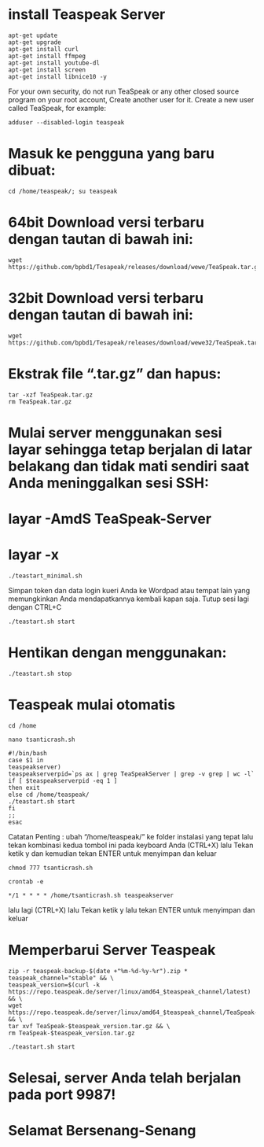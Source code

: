 # install Teaspeak Server
```
apt-get update
apt-get upgrade
apt-get install curl
apt-get install ffmpeg
apt-get install youtube-dl
apt-get install screen
apt-get install libnice10 -y
```
For your own security, do not run TeaSpeak or any other closed source program on your root account,
Create another user for it.
Create a new user called TeaSpeak, for example:

```
adduser --disabled-login teaspeak
```
# Masuk ke pengguna yang baru dibuat:
```
cd /home/teaspeak/; su teaspeak
```
# 64bit Download versi terbaru dengan tautan di bawah ini:
```
wget https://github.com/bpbd1/Tesapeak/releases/download/wewe/TeaSpeak.tar.gz
```
# 32bit Download versi terbaru dengan tautan di bawah ini:
```
wget https://github.com/bpbd1/Tesapeak/releases/download/wewe32/TeaSpeak.tar.gz
```
# Ekstrak file “.tar.gz” dan hapus:
```
tar -xzf TeaSpeak.tar.gz
rm TeaSpeak.tar.gz
```
# Mulai server menggunakan sesi layar sehingga tetap berjalan di latar belakang dan tidak mati sendiri saat Anda meninggalkan sesi SSH:
# layar -AmdS TeaSpeak-Server
# layar -x
```
./teastart_minimal.sh
```
Simpan token dan data login kueri Anda ke Wordpad atau tempat lain yang memungkinkan Anda mendapatkannya kembali kapan saja. Tutup sesi lagi dengan CTRL+C
```
./teastart.sh start
```
# Hentikan dengan menggunakan:
```
./teastart.sh stop
```
# Teaspeak mulai otomatis
```
cd /home
```
```
nano tsanticrash.sh
```
```
#!/bin/bash
case $1 in
teaspeakserver)
teaspeakserverpid=`ps ax | grep TeaSpeakServer | grep -v grep | wc -l`
if [ $teaspeakserverpid -eq 1 ]
then exit
else cd /home/teaspeak/
./teastart.sh start
fi
;;
esac
```
Catatan Penting : ubah “/home/teaspeak/” ke folder instalasi yang tepat lalu tekan kombinasi kedua tombol ini pada keyboard Anda (CTRL+X) lalu Tekan ketik y dan kemudian tekan ENTER untuk menyimpan dan keluar
```
chmod 777 tsanticrash.sh
```
```
crontab -e
```
```
*/1 * * * * /home/tsanticrash.sh teaspeakserver
```
lalu lagi (CTRL+X) lalu Tekan ketik y lalu tekan ENTER untuk menyimpan dan keluar
# Memperbarui Server Teaspeak
```
zip -r teaspeak-backup-$(date +"%m-%d-%y-%r").zip *
teaspeak_channel="stable" && \
teaspeak_version=$(curl -k https://repo.teaspeak.de/server/linux/amd64_$teaspeak_channel/latest) && \
wget https://repo.teaspeak.de/server/linux/amd64_$teaspeak_channel/TeaSpeak-$teaspeak_version.tar.gz && \
tar xvf TeaSpeak-$teaspeak_version.tar.gz && \
rm TeaSpeak-$teaspeak_version.tar.gz
```
```
./teastart.sh start
```
# Selesai, server Anda telah berjalan pada port 9987!
# Selamat Bersenang-Senang
